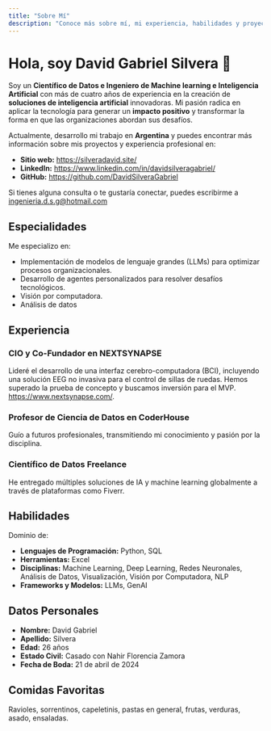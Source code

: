 ```yaml
---
title: "Sobre Mí"
description: "Conoce más sobre mí, mi experiencia, habilidades y proyectos destacados."
---
```


# Hola, soy David Gabriel Silvera 👋

Soy un **Científico de Datos e Ingeniero de Machine learning e Inteligencia Artificial** con más de cuatro años de experiencia en la creación de **soluciones de inteligencia artificial** innovadoras. Mi pasión radica en aplicar la tecnología para generar un **impacto positivo** y transformar la forma en que las organizaciones abordan sus desafíos.

Actualmente, desarrollo mi trabajo en **Argentina** y puedes encontrar más información sobre mis proyectos y experiencia profesional en:

*   **Sitio web:** https://silveradavid.site/
*   **LinkedIn:** https://www.linkedin.com/in/davidsilveragabriel/
*   **GitHub:** https://github.com/DavidSilveraGabriel

Si tienes alguna consulta o te gustaría conectar, puedes escribirme a ingenieria.d.s.g@hotmail.com

## Especialidades

Me especializo en:

*   Implementación de modelos de lenguaje grandes (LLMs) para optimizar procesos organizacionales.
*   Desarrollo de agentes personalizados para resolver desafíos tecnológicos.
*   Visión por computadora.
*   Análisis de datos

## Experiencia

### CIO y Co-Fundador en NEXTSYNAPSE

Lideré el desarrollo de una interfaz cerebro-computadora (BCI), incluyendo una solución EEG no invasiva para el control de sillas de ruedas. Hemos superado la prueba de concepto y buscamos inversión para el MVP.
https://www.nextsynapse.com/.

### Profesor de Ciencia de Datos en CoderHouse

Guío a futuros profesionales, transmitiendo mi conocimiento y pasión por la disciplina.

### Científico de Datos Freelance

He entregado múltiples soluciones de IA y machine learning globalmente a través de plataformas como Fiverr.

## Habilidades

Dominio de:

*   **Lenguajes de Programación:** Python, SQL
*   **Herramientas:** Excel
*   **Disciplinas:** Machine Learning, Deep Learning, Redes Neuronales, Análisis de Datos, Visualización, Visión por Computadora, NLP
*   **Frameworks y Modelos:** LLMs, GenAI

## Datos Personales

*   **Nombre:** David Gabriel
*   **Apellido:** Silvera
*   **Edad:** 26 años
*   **Estado Civil:** Casado con Nahir Florencia Zamora
*   **Fecha de Boda:** 21 de abril de 2024

## Comidas Favoritas

Ravioles, sorrentinos, capeletinis, pastas en general, frutas, verduras, asado, ensaladas.

